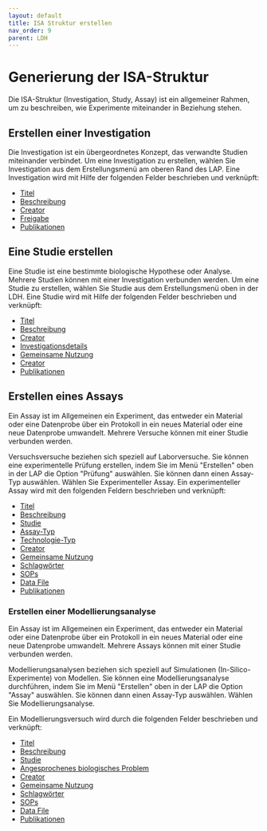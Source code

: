 ```yaml
---
layout: default
title: ISA Struktur erstellen
nav_order: 9
parent: LDH
---
```


# Generierung der ISA-Struktur

Die ISA-Struktur (Investigation, Study, Assay) ist ein allgemeiner Rahmen, um zu beschreiben, wie Experimente miteinander in Beziehung stehen.

## Erstellen einer Investigation

Die Investigation ist ein übergeordnetes Konzept, das verwandte Studien miteinander verbindet. Um eine Investigation zu erstellen, wählen Sie Investigation aus dem Erstellungsmenü am oberen Rand des LAP.
Eine Investigation wird mit Hilfe der folgenden Felder beschrieben und verknüpft:

- [Titel](generic_linking_var.md#titel)
- [Beschreibung](generic_linking_var.md#beschreibung)
- [Creator ](generic_linking_var.md#creator)
- [Freigabe ](generic_linking_var.md#freigabe)
- [Publikationen](generic_linking_var.md#publikationen)

## Eine Studie erstellen

Eine Studie ist eine bestimmte biologische Hypothese oder Analyse. Mehrere Studien können mit einer Investigation verbunden werden. Um eine Studie zu erstellen, wählen Sie Studie aus dem Erstellungsmenü oben in der LDH.
Eine Studie wird mit Hilfe der folgenden Felder beschrieben und verknüpft:
- [Titel](generic_linking_var.md#titel)
- [Beschreibung](generic_linking_var.md#beschreibung)
- [Creator ](generic_linking_var.md#creator)
- [Investigationsdetails](generic_linking_var.md#details-zur-investigation)
- [Gemeinsame Nutzung](generic_linking_var.md#freigabe)
- [Creator ](generic_linking_var.md#creator)
- [Publikationen](generic_linking_var.md#publikationen)

## Erstellen eines Assays

Ein Assay ist im Allgemeinen ein Experiment, das entweder ein Material oder eine Datenprobe über ein Protokoll in ein neues Material oder eine neue Datenprobe umwandelt. Mehrere Versuche können mit einer Studie verbunden werden.

Versuchsversuche beziehen sich speziell auf Laborversuche. Sie können eine experimentelle Prüfung erstellen, indem Sie im Menü "Erstellen" oben in der LAP die Option "Prüfung" auswählen. Sie können dann einen Assay-Typ auswählen. Wählen Sie Experimenteller Assay.
Ein experimenteller Assay wird mit den folgenden Feldern beschrieben und verknüpft:
- [Titel](generic_linking_var.md#titel)
- [Beschreibung](generic_linking_var.md#beschreibung)
- [Studie](generic_linking_var.md#studie)
- [Assay-Typ](generic_linking_var.md#assay-typ)
- [Technologie-Typ](generic_linking_var.md#technologie-typ)
- [Creator ](generic_linking_var.md#creator)
- [Gemeinsame Nutzung](generic_linking_var.md#freigabe)
- [Schlagwörter](generic_linking_var.md#schlagwörter)
- [SOPs](generic_linking_var.md#sops)
- [Data File](generic_linking_var.md#data-files)
- [Publikationen](generic_linking_var.md#publikationen)

### Erstellen einer Modellierungsanalyse

Ein Assay ist im Allgemeinen ein Experiment, das entweder ein Material oder eine Datenprobe über ein Protokoll in ein neues Material oder eine neue Datenprobe umwandelt. Mehrere Assays können mit einer Studie verbunden werden.

Modellierungsanalysen beziehen sich speziell auf Simulationen (In-Silico-Experimente) von Modellen. Sie können eine Modellierungsanalyse durchführen, indem Sie im Menü "Erstellen" oben in der LAP die Option "Assay" auswählen. Sie können dann einen Assay-Typ auswählen. Wählen Sie Modellierungsanalyse.

Ein Modellierungsversuch wird durch die folgenden Felder beschrieben und verknüpft:
- [Titel](generic_linking_var.md#titel)
- [Beschreibung](generic_linking_var.md#beschreibung)
- [Studie](generic_linking_var.md#studie)
- [Angesprochenes biologisches Problem](generic_linking_var.md#angesprochenes-biologisches-problem)
- [Creator ](generic_linking_var.md#creator)
- [Gemeinsame Nutzung](generic_linking_var.md#freigabe)
- [Schlagwörter](generic_linking_var.md#schlagwörter)
- [SOPs](generic_linking_var.md#sops)
- [Data File](generic_linking_var.md#data-files)
- [Publikationen](generic_linking_var.md#publikationen)
